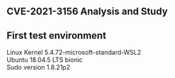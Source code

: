 ## CVE-2021-3156 Analysis and Study  

## First test environment  
Linux Kernel 5.4.72-microsoft-standard-WSL2  
Ubuntu 18.04.5 LTS bionic  
Sudo version 1.8.21p2  
